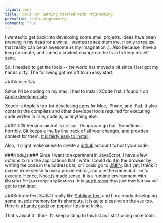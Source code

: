 ```yaml
---
layout: post
title: Tools For Getting Started with Programming
permalink: tools-programming
comments: True
---
```


I wanted to get back into developing some small projects. Ideas have been brewing in my head for a while. I wanted to see them live. If only to realize that reality can be as awesome as my imagination :). Also because I have a long commute, and I need a context change on the train to keep myself sane.

So, I needed to get the tools -- the world has moved a bit since I last got my hands dirty. The following got me off to an easy start.


###Xcode:###

Since I'd be coding on my mac, I had to install XCode first. I found it on [Apple developer site](https://developer.apple.com/xcode/downloads/).

Xcode is Apple's tool for developing apps for Mac, iPhone, and iPad. It also contains the compilers and other developer tools required for executing code written in rails, node.js, or anything else.

###Git:##
Version control is critical. Things can go bad. Sometimes horribly. Git keeps a line by line track of all your changes, and provides context for them. [It is fairly easy to install](https://help.github.com/articles/set-up-git).

Also, it might make sense to create a [github](http://github.com) account to host your code.

###Node.js:###
Since I want to experiment in JavaScript, I have a few options to run the applications that I write. I could do it in the browser by writing the code in the address bar, or I could go to [JSBIN](http://jsbin.com/). But yet, I think it makes more sense to use a proper editor, and use the command line to execute.  Hence, Node.js made sense. It is a runtime environment with libraries for javascript applications. It is [much more](http://stackoverflow.com/questions/1884724/what-is-node-js) than just that but we will get to that later.

###SublimeText 3:###
I really like [Sublime Text](http://www.sublimetext.com/3) and I'm already developing some muscle memory for its shortcuts. It is quite pleasing on the eye too. Here is a [handy guide](https://blog.generalassemb.ly/sublime-text-3-tips-tricks-shortcuts/) on popular tips and tricks.

That's about it I think. I'll keep adding to this list as I start using more tools.